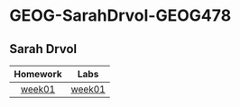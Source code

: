 # GEOG-SarahDrvol-GEOG478
## Sarah Drvol

| Homework            | Labs          |
| :------------------:|:-------------:|
| [week01](homework01)| [week01](lab01) |
